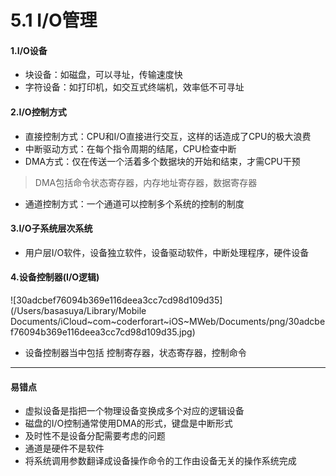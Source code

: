 # 5.1 I/O管理

#### 1.I/O设备

* 块设备：如磁盘，可以寻址，传输速度快
* 字符设备：如打印机，如交互式终端机，效率低不可寻址

#### 2.I/O控制方式

* 直接控制方式：CPU和I/O直接进行交互，这样的话造成了CPU的极大浪费
* 中断驱动方式：在每个指令周期的结尾，CPU检查中断
* DMA方式：仅在传送一个活着多个数据块的开始和结束，才需CPU干预

> DMA包括命令状态寄存器，内存地址寄存器，数据寄存器

* 通道控制方式：一个通道可以控制多个系统的控制的制度

#### 3.I/O子系统层次系统

* 用户层I/O软件，设备独立软件，设备驱动软件，中断处理程序，硬件设备


#### 4.设备控制器(I/O逻辑)

![30adcbef76094b369e116deea3cc7cd98d109d35](/Users/basasuya/Library/Mobile Documents/iCloud~com~coderforart~iOS~MWeb/Documents/png/30adcbef76094b369e116deea3cc7cd98d109d35.jpg)

* 设备控制器当中包括 控制寄存器，状态寄存器，控制命令

***

#### 易错点

* 虚拟设备是指把一个物理设备变换成多个对应的逻辑设备
* 磁盘的I/O控制通常使用DMA的形式，键盘是中断形式
* 及时性不是设备分配需要考虑的问题
* 通道是硬件不是软件
* 将系统调用参数翻译成设备操作命令的工作由设备无关的操作系统完成